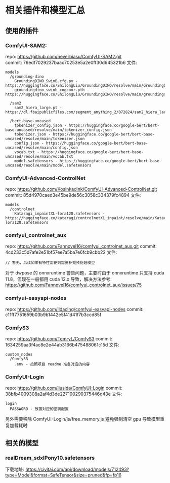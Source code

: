 # 相关插件和模型汇总

## 使用的插件
### ComfyUI-SAM2:
repo: https://github.com/neverbiasu/ComfyUI-SAM2.git  
commit: 76edf7029237baac70253e5a2e0ff30d645321b6
文件: 
```
models
  /grounding-dino
    GroundingDINO_SwinB.cfg.py - https://huggingface.co/ShilongLiu/GroundingDINO/resolve/main/GroundingDINO_SwinB.cfg.py
    groundingdino_swinb_cogcoor.pth - https://huggingface.co/ShilongLiu/GroundingDINO/resolve/main/groundingdino_swinb_cogcoor.pth

  /sam2
    sam2_hiera_large.pt - https://dl.fbaipublicfiles.com/segment_anything_2/072824/sam2_hiera_large.pt

  /bert-base-uncased
    tokenizer_config.json - https://huggingface.co/google-bert/bert-base-uncased/resolve/main/tokenizer_config.json
    tokenizer.json - https://huggingface.co/google-bert/bert-base-uncased/resolve/main/tokenizer.json
    config.json - https://huggingface.co/google-bert/bert-base-uncased/resolve/main/config.json
    vocab.txt - https://huggingface.co/google-bert/bert-base-uncased/resolve/main/vocab.txt
    model.safetensors - https://huggingface.co/google-bert/bert-base-uncased/resolve/main/model.safetensors
```

### ComfyUI-Advanced-ControlNet
repo: https://github.com/Kosinkadink/ComfyUI-Advanced-ControlNet.git  
commit: 85d4970caed3e45be9de56c3058c334379fc4894
文件:  
```
models
  /controlnet
    Kataragi_inpaintXL-lora128.safetensors - https://huggingface.co/kataragi/controlnetXL_inpaint/resolve/main/Kataragi_inpaintXL-lora128.safetensors
```

### comfyui_controlnet_aux
repo: https://github.com/Fannovel16/comfyui_controlnet_aux.git
commit: 4cd233c5d7afe2e51bf57ee7a5ba7e6fcb9cbb22
文件:
```
// 暂无，后续如果有特性需要则需要补充预处理模型
```

对于 dwpose 的 onnxruntime 警告问题，主要时由于 onnxruntime 只支持 cuda 11.8，但现在一般都用 cuda 12.x 导致，解决方法参考:  
https://github.com/Fannovel16/comfyui_controlnet_aux/issues/75

### comfyui-easyapi-nodes
repo: https://github.com/lldacing/comfyui-easyapi-nodes
commit: c11ff7751659b03b9b1442e5f41d41f7b3ccd85f

### ComfyS3
repo: https://github.com/TemryL/ComfyS3
commit: 1634259aa3f4ac8e2e44ab3166b475488061c15d
文件:
```
custom_nodes
  /ComfyS3
    .env - 按照项目 readme 准备对应的内容
```

### ComfyUI-Login
repo: https://github.com/liusida/ComfyUI-Login
commit: 38bfb4009308a2af4d3de227100290375446d43e
文件:
```
login
  PASSWORD - 放置对应的密钥配置
```

另外需要移除 ComfyUI-Login/js/free_memory.js 避免强制清空 gpu 导致模型重复加载耗时

## 相关的模型
### realDream_sdxlPony10.safetensors
下载地址: https://civitai.com/api/download/models/712493?type=Model&format=SafeTensor&size=pruned&fp=fp16

